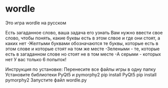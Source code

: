# wordle
Это игра wordle на русском

Есть загаданное слово, ваша задача его узнать
Вам нужно ввести свое слово, чтобы понять, какие буквы есть в этом слвое и где они стоят, а каких нет
-Желтыми буквами обозначаются те буквы, которые есть в этом слове и которые стоят на том же месте
-Зелеными - те, которые есть в загаданном слове но стоят не в том месте
-А серыми - которых нет
У вас только 6 попыток!

Инструкция по установке:
Перенесите все файлы игры в одну папку 
Установите библиотеки PyQt5 и pymorphy2
pip install PyQt5
pip install pymorphy2 
Запустите файл wordle.py

